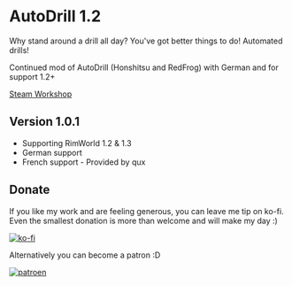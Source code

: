 # AutoDrill 1.2

Why stand around a drill all day? You've got better things to do!
Automated drills!

Continued mod of AutoDrill (Honshitsu and RedFrog) with German and for support 1.2+

[Steam Workshop](https://steamcommunity.com/sharedfiles/filedetails/?id=2403180152)

## Version 1.0.1

* Supporting RimWorld 1.2 & 1.3
* German support
* French support - Provided by qux

## Donate

If you like my work and are feeling generous, you can leave me tip on ko-fi. Even the smallest donation is more than welcome and will make my day :)

[![ko-fi](https://ko-fi.com/img/githubbutton_sm.svg)](https://ko-fi.com/C0C43PQ0I)

Alternatively you can become a patron :D

[![patroen](https://i.imgur.com/SWniXXj.png)](https://www.patreon.com/bePatron?u=51145413)
